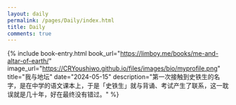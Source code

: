 ```yaml
---
layout: daily
permalink: /pages/Daily/index.html
title: Daily
comments: true
---
```


{% include book-entry.html 
    book_url="https://limboy.me/books/me-and-altar-of-earth/" 
    image_url="https://CRYoushiwo.github.io/files/images/bio/myprofile.png" 
    title="我与地坛" 
    date="2024-05-15" 
    description="第一次接触到史铁生的名字，是在中学的语文课本上，于是「史铁生」就与背诵、考试产生了联系，这一耽误就是几十年，好在最终没有错过。" 
%}
